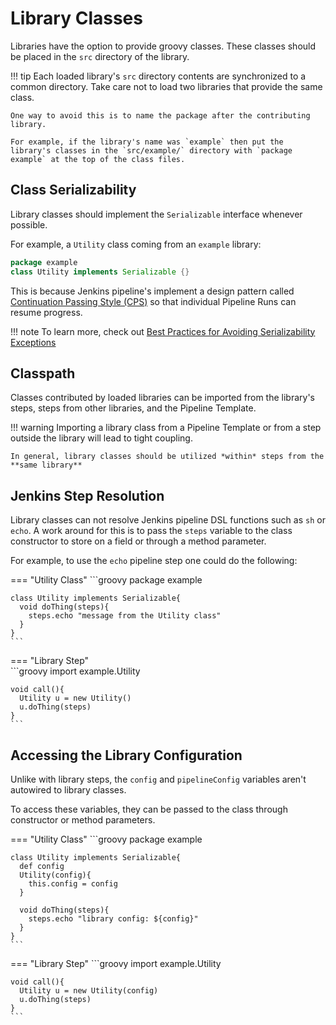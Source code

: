 # Library Classes

Libraries have the option to provide groovy classes. These classes should be placed in the `src` directory of the library.

!!! tip
    Each loaded library's `src` directory contents are synchronized to a common directory. Take care not to load two libraries that provide the same class.

    One way to avoid this is to name the package after the contributing library. 

    For example, if the library's name was `example` then put the library's classes in the `src/example/` directory with `package example` at the top of the class files. 

## Class Serializability

Library classes should implement the `Serializable` interface whenever possible.

For example, a `Utility` class coming from an `example` library:

<!-- markdownlint-disable code-block-style-->
```groovy
package example
class Utility implements Serializable {}
```

This is because Jenkins pipeline's implement a design pattern called [Continuation Passing Style (CPS)](https://github.com/jenkinsci/workflow-cps-plugin#technical-design) so that individual Pipeline Runs can resume progress.

!!! note
    To learn more, check out [Best Practices for Avoiding Serializability Exceptions](https://www.jenkins.io/doc/book/pipeline/pipeline-best-practices/#avoiding-notserializableexception)

## Classpath

Classes contributed by loaded libraries can be imported from the library's steps, steps from other libraries, and the Pipeline Template.

!!! warning
    Importing a library class from a Pipeline Template or from a step outside the library will lead to tight coupling.

    In general, library classes should be utilized *within* steps from the **same library**

## Jenkins Step Resolution

Library classes can not resolve Jenkins pipeline DSL functions such as `sh` or `echo`. A work around for this is to pass the `steps` variable to the class constructor to store on a field or through a method parameter.

For example, to use the `echo` pipeline step one could do the following:

=== "Utility Class"
    ```groovy
    package example

    class Utility implements Serializable{
      void doThing(steps){
        steps.echo "message from the Utility class"
      }
    }
    ```
  
=== "Library Step"  
    ```groovy
    import example.Utility

    void call(){
      Utility u = new Utility()
      u.doThing(steps)
    }
    ```

## Accessing the Library Configuration

Unlike with library steps, the `config` and `pipelineConfig` variables aren't autowired to library classes.

To access these variables, they can be passed to the class through constructor or method parameters.

=== "Utility Class"
    ```groovy
    package example

    class Utility implements Serializable{
      def config
      Utility(config){
        this.config = config
      }

      void doThing(steps){
        steps.echo "library config: ${config}"
      }
    }
    ```
=== "Library Step"
    ```groovy
    import example.Utility

    void call(){
      Utility u = new Utility(config)
      u.doThing(steps)
    }
    ```
